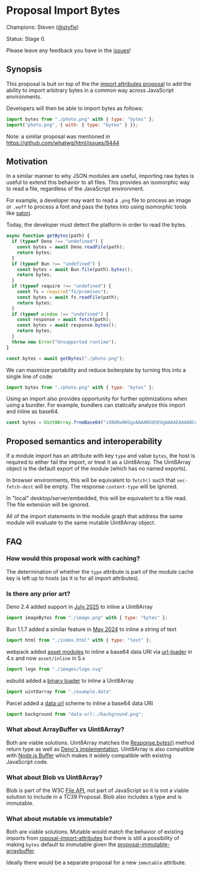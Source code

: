 # Proposal Import Bytes

Champions: Steven ([@styfle](https://github.com/styfle))

Status: Stage 0.

Please leave any feedback you have in the [issues](https://github.com/styfle/proposal-import-bytes/issues)!

## Synopsis

This proposal is buit on top of the the [import attributes proposal](https://github.com/tc39/proposal-import-attributes) to add the ability to import arbitrary bytes in a common way across JavaScript environments.

Developers will then be able to import bytes as follows:

```js
import bytes from "./photo.png" with { type: "bytes" };
import("photo.png", { with: { type: "bytes" } });
```

Note: a similar proposal was mentioned in https://github.com/whatwg/html/issues/9444

## Motivation

In a similar manner to why JSON modules are useful, importing raw bytes is useful to extend this behavior to all files. This provides an isomorphic way to read a file, regardless of the JavaScript environment. 

For example, a developer may want to read a `.png` file to process an image or `.woff` to process a font and pass the bytes into using isomorphic tools like [satori](https://github.com/vercel/satori).

Today, the developer must detect the platform in order to read the bytes.

```js
async function getBytes(path) {
  if (typeof Deno !== "undefined") {
    const bytes = await Deno.readFile(path);
    return bytes;
  }
  if (typeof Bun !== "undefined") {
    const bytes = await Bun.file(path).bytes();
    return bytes;
  }
  if (typeof require !== "undefined") {
    const fs = require("fs/promises");
    const bytes = await fs.readFile(path);
    return bytes;
  }
  if (typeof window !== "undefined") {
    const response = await fetch(path);
    const bytes = await response.bytes();
    return bytes;
  }
  throw new Error("Unsupported runtime");
}

const bytes = await getBytes("./photo.png");
```

We can maximize portability and reduce boilerplate by turning this into a single line of code:

```js
import bytes from "./photo.png" with { type: "bytes" };
```

Using an import also provides opportunity for further optimizations when using a bundler. For example, bundlers can statically analyze this import and inline as base64.

```js
const bytes = Uint8Array.fromBase64("iVBORw0KGgoAAAANSUhEUgAAAAEAAAABCAQAAAC1HAwCAAAAC0lEQVR42mNkqAcAAIUAgUW0RjgAAAAASUVORK5CYII=")
```

## Proposed semantics and interoperability

If a module import has an attribute with key `type` and value `bytes`, the host is required to either fail the import, or treat it as a Uint8Array. The Uint8Array object is the default export of the module (which has no named exports).

In browser environments, this will be equivalent to `fetch()` such that `sec-fetch-dest` will be empty. The response `content-type` will be ignored.

In "local" desktop/server/embedded, this will be equivalent to a file read. The file extension will be ignored.

All of the import statements in the module graph that address the same module will evaluate to the same mutable Uint8Array object.

## FAQ

### How would this proposal work with caching?

The determination of whether the `type` attribute is part of the module cache key is left up to hosts (as it is for all import attributes).

### Is there any prior art?

Deno 2.4 added support in [July 2025](https://deno.com/blog/v2.4) to inline a Uint8Array

```js
import imageBytes from "./image.png" with { type: "bytes" };
```

Bun 1.1.7 added a similar feature in [May 2024](https://bun.sh/blog/bun-v1.1.7) to inline a string of text

```js
import html from "./index.html" with { type: "text" };
```

webpack added [asset modules](https://webpack.js.org/guides/asset-modules/) to inline a base64 data URI via [url-loader](https://www.npmjs.com/package/url-loader) in 4.x and now `asset/inline` in 5.x

```js
import logo from "./images/logo.svg"
```

esbuild added a [binary loader](https://esbuild.github.io/content-types/#binary) to inline a Uint8Array

```js
import uint8array from "./example.data"
```

Parcel added a [data url](https://parceljs.org/features/bundle-inlining/#inlining-as-a-data-url) scheme to inline a base64 data URI

```js
import background from "data-url:./background.png";
```

### What about ArrayBuffer vs Uint8Array?

Both are viable solutions. Uint8Array matches the [Response.bytes()](https://developer.mozilla.org/en-US/docs/Web/API/Response/bytes) method return type as well as [Deno's implementation](https://deno.com/blog/v2.4#importing-text-and-bytes). Uint8Array is also compatible with [Node.js Buffer](https://nodejs.org/api/buffer.html#buffer) which makes it widely compatible with existing JavaScript code.

### What about Blob vs Uint8Array?

Blob is part of the W3C [File API](https://www.w3.org/TR/FileAPI/), not part of JavaScript so it is not a viable solution to include in a TC39 Proposal. Blob also includes a type and is immutable.

### What about mutable vs immutable?

Both are viable solutions. Mutable would match the behavior of existing imports from [roposal-import-attributes](https://github.com/tc39/proposal-import-attributes) but there is still a possibility of making `bytes` default to immutable given the [proposal-immutable-arraybuffer](https://github.com/tc39/proposal-immutable-arraybuffer).

Ideally there would be a separate proposal for a new `immutable` attribute.
